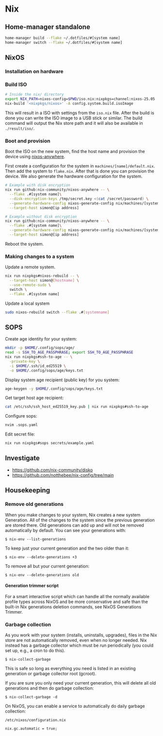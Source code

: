 # Nix

## Home-manager standalone

```sh
home-manager build --flake ~/.dotfiles/#[system name]
home-manager switch --flake ~/.dotfiles/#[system name]
```

## NixOS

### Installation on hardware

### Build ISO

```sh
# Inside the nix/ directory
export NIX_PATH=nixos-config=$PWD/iso.nix:nixpkgs=channel:nixos-25.05
nix-build '<nixpkgs/nixos>' -A config.system.build.isoImage
```

This will result in a ISO with settings from the `iso.nix` file. After the
build is done you can write the ISO image to a USB stick or similar. The build
command will output the Nix store path and it will also be available in
`./result/iso/`.

### Boot and provision

Boot the ISO on the new system, find the host name and provision the device
using
[nixos-anywhere](https://github.com/nix-community/nixos-anywhere/blob/main/docs/quickstart.md).

First create a configuration for the system in `machines/[name]/default.nix`.
Then add the system to `flake.nix`. After that is done you can provision the device.
We also generate the hardware configuration for the system.

```sh
# Example with disk encryption
nix run github:nix-community/nixos-anywhere -- \
  --flake .#[system name]\
  --disk-encryption-keys /tmp/secret.key <(cat /secret/password) \
  --generate-hardware-config nixos-generate-config nix/machines/[system name]/hardware-configuration.nix \
  --target-host simon@[ip address]

# Example without disk encryption
nix run github:nix-community/nixos-anywhere -- \
  --flake .#[system name]\
  --generate-hardware-config nixos-generate-config nix/machines/[system name]/hardware-configuration.nix \
  --target-host simon@[ip address]
```

Reboot the system.

### Making changes to a system

Update a remote system.

```sh 
nix run nixpkgs#nixos-rebuild -- \
  --target-host simon@[hostname] \
  --use-remote-sudo \
  switch \
  --flake .#[system name]
```

Update a local system

```sh
sudo nixos-rebuild switch --flake .#[systemname]
```

## SOPS

Create age identity for your system:

```sh
mkdir -p $HOME/.config/sops/age/
read -s SSH_TO_AGE_PASSPHRASE; export SSH_TO_AGE_PASSPHRASE
nix run nixpkgs#ssh-to-age -- \
  -private-key \
  -i $HOME/.ssh/id_ed25519 \
  -o $HOME/.config/sops/age/keys.txt
```

Display system age recipient (public key) for you system:

```sh
age-keygen -y $HOME/.config/sops/age/keys.txt
```

Get target host age recipient: 

```sh
cat /etc/ssh/ssh_host_ed25519_key.pub | nix run nixpkgs#ssh-to-age
```

Configure sops:

```sh
nvim .sops.yaml
```

Edit secret file:

```sh
nix run nixpkgs#sops secrets/example.yaml
```

## Investigate

- https://github.com/nix-community/disko
- https://github.com/notthebee/nix-config/tree/main

## Housekeeping

### Remove old generations

When you make changes to your system, Nix creates a new system Generation. All of the changes to the system since the previous generation are stored there. Old generations can add up and will not be removed automatically by default. You can see your generations with:

    $ nix-env --list-generations

To keep just your current generation and the two older than it:

    $ nix-env --delete-generations +3

To remove all but your current generation:

    $ nix-env --delete-generations old

#### Generation trimmer script

For a smart interactive script which can handle all the normally available profile types across NixOS and be more conservative and safe than the built-in Nix generations deletion commands, see NixOS Generations Trimmer.

### Garbage collection

As you work with your system (installs, uninstalls, upgrades), files in the Nix store are not automatically removed, even when no longer needed. Nix instead has a garbage collector which must be run periodically (you could set up, e.g., a cron to do this).

    $ nix-collect-garbage

This is safe so long as everything you need is listed in an existing generation or garbage collector root (gcroot).

If you are sure you only need your current generation, this will delete all old generations and then do garbage collection:

    $ nix-collect-garbage -d

On NixOS, you can enable a service to automatically do daily garbage collection:

`/etc/nixos/configuration.nix`

    nix.gc.automatic = true;

